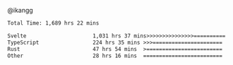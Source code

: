 @ikangg
<!--START_SECTION:waka-->

```txt
Total Time: 1,689 hrs 22 mins

Svelte                     1,031 hrs 37 mins>>>>>>>>>>>>>>>==========   60.06 %
TypeScript                 224 hrs 35 mins >>>======================   13.08 %
Rust                       47 hrs 54 mins  >========================   02.79 %
Other                      28 hrs 16 mins  =========================   01.65 %
```

<!--END_SECTION:waka-->
